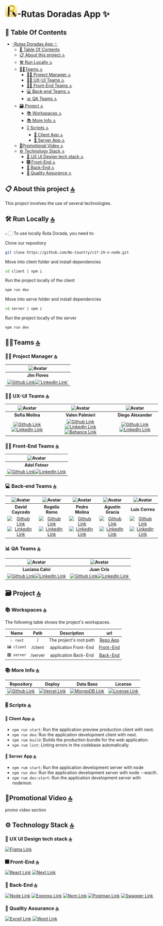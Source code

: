 # ![Logo](/server/src/assets/img/logo.png)-Rutas Doradas App ✨

## 📔 Table Of Contents

- [-Rutas Doradas App ✨](#-rutas-doradas-app-)
  - [📔 Table Of Contents](#-table-of-contents)
  - [📋 About this project 🔝](#-about-this-project-)
  - [🛠️ Run Locally 🔝](#️-run-locally-)
  - [🤵‍♂️Teams 🔝](#️teams-)
    - [👷‍♂️ Project Manager 🔝](#️-project-manager-)
    - [🧑‍🎨 UX-UI Teams 🔝](#-ux-ui-teams-)
    - [🧑‍💻 Front-End Teams 🔝](#-front-end-teams-)
    - [💻 Back-end Teams 🔝](#-back-end-teams-)
    - [📊 QA Teams 🔝](#-qa-teams-)
  - [🗃️ Project 🔝](#️-project-)
    - [📚 Workspaces 🔝](#-workspaces-)
    - [📚 More Info 🔝](#-more-info-)
    - [🎚️ Scripts 🔝](#️-scripts-)
      - [🧩 Client App 🔝](#-client-app-)
      - [🔧 Server App 🔝](#-server-app-)
  - [🎥Promotional Video 🔝](#promotional-video-)
  - [⚙️ Technology Stack 🔝](#️-technology-stack-)
    - [🎨 UX UI Design tech stack 🔝](#-ux-ui-design-tech-stack-)
    - [🎆 Front-End 🔝](#-front-end-)
    - [🧰 Back-End 🔝](#-back-end-)
    - [🌠 Quality Assurance 🔝](#-quality-assurance-)

## 📋 About this project [🔝](#-rutas-doradas-app-)

This project involves the use of several technologies.

## 🛠️ Run Locally [🔝](#-rutas-doradas-app-)

👉🏻 To use locally Ruta Dorada, you need to:

Clone our repository

```sh
git clone https://github.com/No-Country/c17-29-n-node.git
```

Move into client folder and install dependencies

```sh
cd client | npm i
```

Run the project locally of the client

```sh
npm run dev
```

Move into serve folder and install dependencies

```sh
cd server | npm i
```

Run the project locally of the server

```sh
npm run dev
```

## 🤵‍♂️Teams [🔝](#-rutas-doradas-app-)

### 👷‍♂️ Project Manager [🔝](#-rutas-doradas-app-)

|![Avatar](https://avatars.githubusercontent.com/u/49008175?s=96&v=4)|
|:-:|
| **Jim Flores** |
| [![Github Link](https://img.shields.io/badge/github-%23121011.svg?&style=for-the-badge&logo=github&logoColor=white 'Github Link')](https://github.com/Jim-flores?tab=overview&from=2024-03-01&to=2024-03-31)[!['LinkedIn Link'](https://img.shields.io/badge/linkedin%20-%230077B5.svg?&style=for-the-badge&logo=linkedin&logoColor=white 'LinkedIn Link')](https://www.linkedin.com/in/jim-flores-teves-328a1323a)|

### 🧑‍🎨 UX-UI Teams [🔝](#-rutas-doradas-app-)

| ![Avatar](https://avatars.githubusercontent.com/u/165418264?s=96&v=4) | ![Avatar](https://avatars.githubusercontent.com/u/165707449?s=96&v=4) | ![Avatar](https://avatars.githubusercontent.com/u/112505047?s=96&v=4) |
|:-:|:-:|:-:|
| **Sofia Molina** | **Valen Palmieri** | **Diego Alexander** |
|[![Github Link](https://img.shields.io/badge/github-%23121011.svg?&style=for-the-badge&logo=github&logoColor=white 'Github Link')](https://github.com/sofiavmolina)[![LinkedIn Link](https://img.shields.io/badge/linkedin%20-%230077B5.svg?&style=for-the-badge&logo=linkedin&logoColor=white 'LinkedIn Link')]( https://www.linkedin.com/in/sofia-molina-3a2680267) | [![Github Link](https://img.shields.io/badge/github-%23121011.svg?&style=for-the-badge&logo=github&logoColor=white 'Github Link')](https://github.com/ValenPalmieri)[![LinkedIn Link](https://img.shields.io/badge/linkedin%20-%230077B5.svg?&style=for-the-badge&logo=linkedin&logoColor=white 'LinkedIn Link')](https://www.linkedin.com/in/valentina-palmieri-96-) [![Behance Link](https://img.shields.io/badge/Behance-E8E5E4.svg?&style=for-the-badge&logo=Behance&logoColor=black 'Behance Link')]( https://www.behance.net/valentinapalmieri)|[![Github Link](https://img.shields.io/badge/github-%23121011.svg?&style=for-the-badge&logo=github&logoColor=white 'Github Link')](https://github.com/DiegoAlexander7)[![LinkedIn Link](https://img.shields.io/badge/linkedin%20-%230077B5.svg?&style=for-the-badge&logo=linkedin&logoColor=white 'LinkedIn Link')](https://www.linkedin.com/in/diego-alexander-918a62210) |

### 🧑‍💻 Front-End Teams [🔝](#-rutas-doradas-app-)

| ![Avatar](https://avatars.githubusercontent.com/u/77463982?s=96&v=4) |
|:-:|
| **Adel Fetner** |
|[![Github Link](https://img.shields.io/badge/github-%23121011.svg?&style=for-the-badge&logo=github&logoColor=white 'Github Link')](https://github.com/AdelFetner)[![LinkedIn Link](https://img.shields.io/badge/linkedin%20-%230077B5.svg?&style=for-the-badge&logo=linkedin&logoColor=white 'LinkedIn Link')](https://www.linkedin.com/in/adelfetner) |

### 💻 Back-end Teams [🔝](#-rutas-doradas-app-)

| ![Avatar](https://avatars.githubusercontent.com/u/69812733?s=96&v=4) |![Avatar](https://avatars.githubusercontent.com/u/65308067?s=96&v=4) | ![Avatar](https://avatars.githubusercontent.com/u/105892061?s=96&v=4) | ![Avatar](https://avatars.githubusercontent.com/u/83015542?s=96&v=4) | ![Avatar](https://avatars.githubusercontent.com/u/136535873?s=96&v=4) |
|:-:|:-:|:-:|:-:|:-:|
| **David Caycedo**  | **Rogelio Romo**  | **Pedro Molina**  | **Agustin Gracia**  | **Luis Correa** |
|[![Github Link](https://img.shields.io/badge/github-%23121011.svg?&style=for-the-badge&logo=github&logoColor=white 'Github Link')](https://github.com/David-Coach-Dev)[![LinkedIn Link](https://img.shields.io/badge/linkedin%20-%230077B5.svg?&style=for-the-badge&logo=linkedin&logoColor=white 'LinkedIn Link')](https://www.linkedin.com/in/davidcoachdev/) | [![Github Link](https://img.shields.io/badge/github-%23121011.svg?&style=for-the-badge&logo=github&logoColor=white 'Github Link')]( https://github.com/RogelioRomo)[![LinkedIn Link](https://img.shields.io/badge/linkedin%20-%230077B5.svg?&style=for-the-badge&logo=linkedin&logoColor=white 'LinkedIn Link')]( https://www.linkedin.com/in/rogelio-romo-5712591b8/) | [![Github Link](https://img.shields.io/badge/github-%23121011.svg?&style=for-the-badge&logo=github&logoColor=white 'Github Link')](https://github.com/pedroMolina-lab)[![LinkedIn Link](https://img.shields.io/badge/linkedin%20-%230077B5.svg?&style=for-the-badge&logo=linkedin&logoColor=white 'LinkedIn Link')](https://www.linkedin.com/in/pedro-molina-pem) | [![Github Link](https://img.shields.io/badge/github-%23121011.svg?&style=for-the-badge&logo=github&logoColor=white 'Github Link')](https://github.com/Agustingmaggi)[![LinkedIn Link](https://img.shields.io/badge/linkedin%20-%230077B5.svg?&style=for-the-badge&logo=linkedin&logoColor=white 'LinkedIn Link')](https://www.linkedin.com/in/agustin-garcia-maggi/) | [![Github Link](https://img.shields.io/badge/github-%23121011.svg?&style=for-the-badge&logo=github&logoColor=white 'Github Link')](https://github.com/luiscorrea7)[![LinkedIn Link](https://img.shields.io/badge/linkedin%20-%230077B5.svg?&style=for-the-badge&logo=linkedin&logoColor=white 'LinkedIn Link')](https://www.linkedin.com) |

### 📊 QA Teams [🔝](#-rutas-doradas-app-)

| ![Avatar](https://avatars.githubusercontent.com/u/92379528?s=96&v=4) |![Avatar](https://avatars.githubusercontent.com/u/87041074?s=96&v=4) |
|:-:|:-:|
| **Luciana Calvi** | **Juan Cris** |
|[![Github Link](https://img.shields.io/badge/github-%23121011.svg?&style=for-the-badge&logo=github&logoColor=white 'Github Link')](https://github.com)[![LinkedIn Link](https://img.shields.io/badge/linkedin%20-%230077B5.svg?&style=for-the-badge&logo=linkedin&logoColor=white 'LinkedIn Link')](https://www.linkedin.com/in/luciana-belén-calvi-520111214) | [![Github Link](https://img.shields.io/badge/github-%23121011.svg?&style=for-the-badge&logo=github&logoColor=white 'Github Link')](https://github.com/JuanCris09)[![LinkedIn Link](https://img.shields.io/badge/linkedin%20-%230077B5.svg?&style=for-the-badge&logo=linkedin&logoColor=white 'LinkedIn Link')]( https://www.linkedin.com/in/jp-cristancho/) |

## 🗃️ Project [🔝](#-rutas-doradas-app-)

### 📚 Workspaces [🔝](#-rutas-doradas-app-)

The following table shows the project's workspaces.

| Name | Path | Description | url |
| :-: | :-: | :-: | :-: |
| `✨ root` | / | The project's root path | [Repo App](https://github.com/No-Country/c17-29-n-node) |
| `🖼️ client` | /client    | application Front-End    |[Front-End](https://rutasdoradas.vercel.app/) |
| `🎛️ server` | /server    | application Back-End      |[Back-End](https://rutasdoradasback.vercel.app/api/docs) |

### 📚 More Info [🔝](#-rutas-doradas-app-)

| Repository | Deploy | Data Base | License |
|:-: | :-: | :-: | :-:|
|[![Github Link](https://img.shields.io/badge/github-%23121011.svg?&style=for-the-badge&logo=github&logoColor=white 'Github Link')](https://github.com/No-Country/c17-29-n-node) | [![Vercel Link](https://img.shields.io/badge/Vercel-000000?style=for-the-badge&logo=vercel&logoColor=white 'Vercel Link')](https://vercel.com/) | [![MongoDB Link](https://img.shields.io/badge/MongoDB-4EA94B?style=for-the-badge&logo=mongodb&logoColor=white 'MongoBD Link')](https://www.mongodb.com/atlas/database) | [![License Link](https://img.shields.io/badge/MIT-FF0000?style=for-the-badge&logo=amazoniam&logoColor=white 'MongoBD Link')](./LICENSE.MD)|

### 🎚️ Scripts [🔝](#-rutas-doradas-app-)

#### 🧩 Client App [🔝](#-rutas-doradas-app-)

- `npm run start`: Run the application preview production client with next.
- `npm run dev`: Run the application development client with next.
- `npm rum build`: Builds the production bundle for the web application.
- `npm rum lint`: Linting errors in the codebase automatically.

#### 🔧 Server App [🔝](#-rutas-doradas-app-)

- `npm rum start`: Run the application development server with node
- `npm run dev`: Run the application development server with node --wacth.
- `npm rum dev:start`: Run the application development server with nodemon.

## 🎥Promotional Video [🔝](#-table-of-contents)

promo video section

## ⚙️ Technology Stack [🔝](#-rutas-doradas-app-)

### 🎨 UX UI Design tech stack [🔝](#-rutas-doradas-app-)

[![Figma Link](https://img.shields.io/badge/Figma-F24E1E?style=for-the-badge&logo=figma&logoColor=white 'Figma Link')](https://www.figma.com/files/recents-and-sharing?fuid=1121329785337751851)

### 🎆 Front-End [🔝](#-rutas-doradas-app-)

[![React Link](  https://img.shields.io/badge/React-20232A?style=for-the-badge&logo=react&logoColor=61DAFB 'React Link')](https://react.dev/) [![Next Link](https://img.shields.io/badge/next%20js-000000?style=for-the-badge&logo=nextdotjs&logoColor=white 'Next Link')](https://nextjs.org/)

### 🧰 Back-End [🔝](#-rutas-doradas-app-)

[![Node Link](https://img.shields.io/badge/Node%20js-339933?style=for-the-badge&logo=nodedotjs&logoColor=white 'Node Link')](https://nodejs.org/docs/latest-v20.x/api/index.html) [![Express Link]( https://img.shields.io/badge/Express%20js-000000?style=for-the-badge&logo=express&logoColor=white 'express Link')](https://expressjs.com/) [![Npm Link](https://img.shields.io/badge/npm-CB3837?style=for-the-badge&logo=npm&logoColor=white 'Npm Link')](https://www.npmjs.com/) [![Postman Link](https://img.shields.io/badge/Postman-FF6C37?style=for-the-badge&logo=Postman&logoColor=white 'Postman Link')](https://www.postman.com/) [![Swagger Link](https://img.shields.io/badge/Swagger-85EA2D?style=for-the-badge&logo=Swagger&logoColor=black 'Swagger Link')](https://swagger.io/)

### 🌠 Quality Assurance [🔝](#-rutas-doradas-app-)

[![Excell Link](https://img.shields.io/badge/Microsoft_Excel-217346?style=for-the-badge&logo=microsoft-excel&logoColor=white 'Excell Link')](https://www.office.com/) [![Word Link](https://img.shields.io/badge/Microsoft_Word-2B579A?style=for-the-badge&logo=microsoft-word&logoColor=white 'Word Link')](https://www.office.com/)
